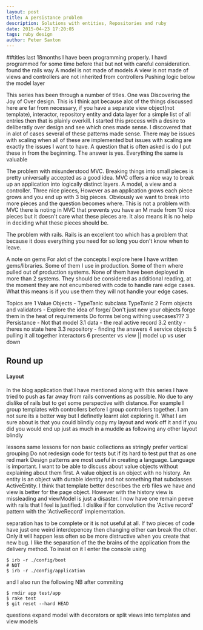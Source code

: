 ```yaml
---
layout: post
title: A persistance problem
description: Solutions with entities, Repositories and ruby
date: 2015-04-23 17:20:05
tags: ruby design
author: Peter Saxton
---
```


##titles
last 18months I have been programming properly. I havd programmed for some time before that but not with careful consideration.
found the rails way
A model is not made of models
A view is not made of views
and controllers are not inherited from controllers
Pushing logic below the model layer

This series has been through a number of titles.
One was Discovering the Joy of Over design.
This is I think apt because alot of the things discussed here are far from necessary, if you have a separate view object(not template), interactor, repository entity and data layer for a simple list of all entries then that is plainly overkill. I started this process with a desire to deliberatly over design and see which ones made sense. I discovered that in alot of cases several of these patterns made sense. There may be issues with scaling when all of these are implemented but issues with scaling are exactly the issues I want to have. A question that is often asked is do I put these in from the beginning. The answer is yes. Everything the same is valuable

The problem with misunderstood MVC. Breaking things into small pieces is pretty universally accepted as a good idea. MVC offers a nice way to break up an application into logically distinct layers. A model, a view and a controller. Three nice pieces, However as an application grows each piece grows and you end up with 3 big pieces. Obviously we want to break into more pieces and the question becomes where. This is not a problem with MVC there is noting in MVC that prevents you have an M made from 10 nice pieces but it doesn't care what these pieces are. It also means it is no help in deciding what these pieces should be.

The problem with rails. Rails is an excellent too which has a problem that because it does everything you need for so long you don't know when to leave.

A note on gems
For alot of the concepts I explore here I have written gems/libraries. Some of them I use in production. Some of them where pulled out of production systems. None of them have been deployed in more than 2 systems. They should be considered as additional reading, at the moment they are not encumbered with code to handle rare edge cases. What this means is if you use them they will not handle your edge cases.

Topics are
1 Value Objects - TypeTanic
subclass TypeTanic
2 Form objects and validators - Explore the idea of forge/ Don't just new your objects forge them in the heat of requirements
Do forms belong withing usecases???
3 Persistance - Not that model
3.1 data - the real active record
3.2 entity - theres no state here
3.3 repository - finding the answers
4 service objects
5 pulling it all together interactors
6 presenter vs view || model up vs user down

## Round up
#### Layout
In the blog application that I have mentioned along with this series I have tried to push as far away from rails conventions as possible. No due to any dislike of rails but to get some perspective with distance.
For example I group templates with controllers before I group controllers together.
I am not sure its a better way but I definetly learnt alot exploring it. What I am sure about is that you could blindly copy my layout and work off it and if you did you would end up just as much in a muddle as following any other layout blindly

lessons
same lessons for non basic collections as stringly
prefer vertical grouping
Do not redesign code for tests but if its hard to test put that as one red mark
Design patterns are most useful in creating a language. Language is important.
I want to be able to discuss about value objects without explaining about them first. A value object is an object with no history. An entity is an object with durable identity and not something that subclasses ActiveEntity.
I think that template better describes the erb files we have and view is better for the page object. However with the history view is missleading and viewModel is just a disaster.
I now have one remain peeve with rails that I feel is justified. I dislike if for convolution the 'Active record' pattern with the 'ActiveRecord' implementation.

separation has to be complete or it is not useful at all. If two pieces of code have just one weird interdepencey then changing either can break the other. Only it will happen less often so be more distructive when you create that new bug.
I like the separation of the the brains of the application from the delivery method. To insist on it I enter the console using
```
$ irb -r ./config/boot
# NOT
$ irb -r ./config/application
```

and I also run the following
NB after commiting
```
$ rmdir app test/app
$ rake test
$ git reset --hard HEAD
```

questions
expand model with decorators or split views into templates and view models
